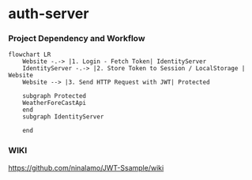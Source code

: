 # auth-server
### Project Dependency and Workflow

```mermaid
flowchart LR
    Website -.-> |1. Login - Fetch Token| IdentityServer
    IdentityServer -.-> |2. Store Token to Session / LocalStorage | Website
    Website --> |3. Send HTTP Request with JWT| Protected
    
    subgraph Protected
    WeatherForeCastApi
    end
    subgraph IdentityServer

    end

```

### WIKI
https://github.com/ninalamo/JWT-Ssample/wiki

